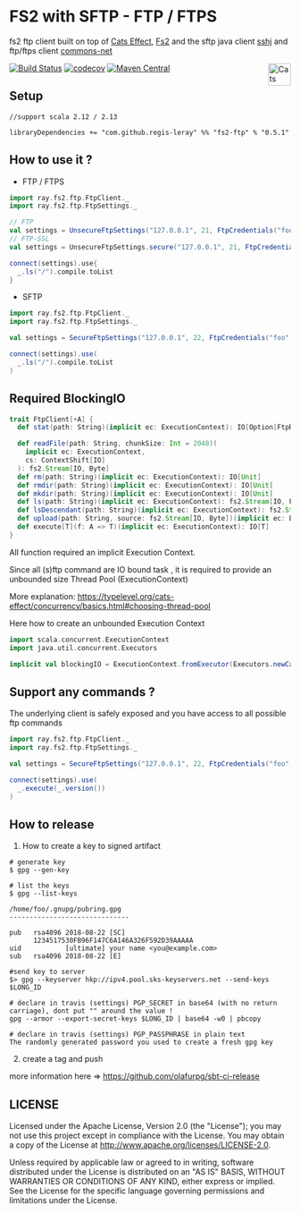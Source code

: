 # FS2 with SFTP - FTP / FTPS

fs2 ftp client built on top of [Cats Effect](https://typelevel.org/cats-effect/), [Fs2](http://fs2.io/) and the sftp java client [sshj](https://github.com/hierynomus/sshj) and ftp/ftps client [commons-net](https://commons.apache.org/proper/commons-net/) 

[![Build Status](https://travis-ci.org/regis-leray/fs2-ftp.svg?branch=master)](https://travis-ci.org/regis-leray/fs2-ftp)
[![codecov](https://codecov.io/gh/regis-leray/fs2-ftp/branch/master/graph/badge.svg)](https://codecov.io/gh/regis-leray/fs2-ftp)
[![Maven Central](https://img.shields.io/maven-central/v/com.github.regis-leray/fs2-ftp_2.12.svg)](http://search.maven.org/#search%7Cga%7C1%7Cfs2-ftp) 
<a href="https://typelevel.org/cats/"><img src="https://typelevel.org/cats/img/cats-badge.svg" height="40px" align="right" alt="Cats friendly" /></a>

Setup
-----

```
//support scala 2.12 / 2.13

libraryDependencies += "com.github.regis-leray" %% "fs2-ftp" % "0.5.1"
```

How to use it ?
---

* FTP / FTPS

```scala
import ray.fs2.ftp.FtpClient._
import ray.fs2.ftp.FtpSettings._

// FTP
val settings = UnsecureFtpSettings("127.0.0.1", 21, FtpCredentials("foo", "bar"))
// FTP-SSL 
val settings = UnsecureFtpSettings.secure("127.0.0.1", 21, FtpCredentials("foo", "bar"))

connect(settings).use{
  _.ls("/").compile.toList
}
```

* SFTP

```scala
import ray.fs2.ftp.FtpClient._
import ray.fs2.ftp.FtpSettings._

val settings = SecureFtpSettings("127.0.0.1", 22, FtpCredentials("foo", "bar"))

connect(settings).use(
  _.ls("/").compile.toList
)     
 ```

Required BlockingIO
---

```scala
trait FtpClient[+A] {
  def stat(path: String)(implicit ec: ExecutionContext): IO[Option[FtpResource]]

  def readFile(path: String, chunkSize: Int = 2048)(
    implicit ec: ExecutionContext,
    cs: ContextShift[IO]
  ): fs2.Stream[IO, Byte]
  def rm(path: String)(implicit ec: ExecutionContext): IO[Unit]
  def rmdir(path: String)(implicit ec: ExecutionContext): IO[Unit]
  def mkdir(path: String)(implicit ec: ExecutionContext): IO[Unit]
  def ls(path: String)(implicit ec: ExecutionContext): fs2.Stream[IO, FtpResource]
  def lsDescendant(path: String)(implicit ec: ExecutionContext): fs2.Stream[IO, FtpResource]
  def upload(path: String, source: fs2.Stream[IO, Byte])(implicit ec: ExecutionContext, cs: ContextShift[IO]): IO[Unit]
  def execute[T](f: A => T)(implicit ec: ExecutionContext): IO[T]
}
```

All function required an implicit Execution Context.

Since all (s)ftp command are IO bound task , it is required to provide an unbounded size Thread Pool (ExecutionContext)

More explanation: https://typelevel.org/cats-effect/concurrency/basics.html#choosing-thread-pool


Here how to create an unbounded Execution Context
```scala
import scala.concurrent.ExecutionContext
import java.util.concurrent.Executors

implicit val blockingIO = ExecutionContext.fromExecutor(Executors.newCachedThreadPool())
```




Support any commands ?
---

The underlying client is safely exposed and you have access to all possible ftp commands

```scala
import ray.fs2.ftp.FtpClient._
import ray.fs2.ftp.FtpSettings._

val settings = SecureFtpSettings("127.0.0.1", 22, FtpCredentials("foo", "bar"))

connect(settings).use(
  _.execute(_.version())
)     
 ```
 




How to release
---

1. How to create a key to signed artifact
```
# generate key
$ gpg --gen-key

# list the keys
$ gpg --list-keys

/home/foo/.gnupg/pubring.gpg
------------------------------

pub   rsa4096 2018-08-22 [SC]
      1234517530FB96F147C6A146A326F592D39AAAAA
uid           [ultimate] your name <you@example.com>
sub   rsa4096 2018-08-22 [E]

#send key to server
$> gpg --keyserver hkp://ipv4.pool.sks-keyservers.net --send-keys $LONG_ID

# declare in travis (settings) PGP_SECRET in base64 (with no return carriage), dont put "" around the value !
gpg --armor --export-secret-keys $LONG_ID | base64 -w0 | pbcopy

# declare in travis (settings) PGP_PASSPHRASE in plain text
The randomly generated password you used to create a fresh gpg key
```

2. create a tag and push

more information here => https://github.com/olafurpg/sbt-ci-release

## LICENSE

Licensed under the Apache License, Version 2.0 (the "License"); you may not use this project except in compliance with
the License. You may obtain a copy of the License at http://www.apache.org/licenses/LICENSE-2.0.

Unless required by applicable law or agreed to in writing, software distributed under the License is distributed on an
"AS IS" BASIS, WITHOUT WARRANTIES OR CONDITIONS OF ANY KIND, either express or implied. See the License for the specific
language governing permissions and limitations under the License.
